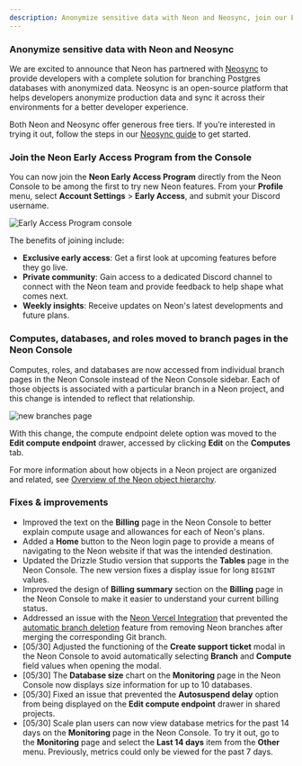 ```yaml
---
description: Anonymize sensitive data with Neon and Neosync, join our Early Access Program, and more  
---
```


### Anonymize sensitive data with Neon and Neosync

We are excited to announce that Neon has partnered with [Neosync](https://www.neosync.dev/) to provide developers with a complete solution for branching Postgres databases with anonymized data. Neosync is an open-source platform that helps developers anonymize production data and sync it across their environments for a better developer experience.

<YoutubeIframe embedId="IcoOpnAcO1Y" />

Both Neon and Neosync offer generous free tiers. If you’re interested in trying it out, follow the steps in our [Neosync guide](/docs/guides/neosync-anonymize) to get started.

### Join the Neon Early Access Program from the Console

You can now join the **Neon Early Access Program** directly from the Neon Console to be among the first to try new Neon features. From your **Profile** menu, select **Account Settings** > **Early Access**, and submit your Discord username. 

![Early Access Program console](/docs/relnotes/early_access_console.png)

The benefits of joining include:

- **Exclusive early access**: Get a first look at upcoming features before they go live.
- **Private community**: Gain access to a dedicated Discord channel to connect with the Neon team and provide feedback to help shape what comes next.
- **Weekly insights**: Receive updates on Neon's latest developments and future plans.

### Computes, databases, and roles moved to branch pages in the Neon Console

Computes, roles, and databases are now accessed from individual branch pages in the Neon Console instead of the Neon Console sidebar. Each of those objects is associated with a particular branch in a Neon project, and this change is intended to reflect that relationship.

![new branches page](/docs/relnotes/new_branch_page_with_tabs.png)

With this change, the compute endpoint delete option was moved to the **Edit compute endpoint** drawer, accessed by clicking **Edit** on the **Computes** tab.

For more information about how objects in a Neon project are organized and related, see [Overview of the Neon object hierarchy](/docs/manage/overview).

### Fixes & improvements


- Improved the text on the **Billing** page in the Neon Console to better explain compute usage and allowances for each of Neon's plans.
- Added a **Home** button to the Neon login page to provide a means of navigating to the Neon website if that was the intended destination.
- Updated the Drizzle Studio version that supports the **Tables** page in the Neon Console. The new version fixes a display issue for long `BIGINT` values.
- Improved the design of **Billing summary** section on the **Billing** page in the Neon Console to make it easier to understand your current billing status.
- Addressed an issue with the [Neon Vercel Integration](https://neon.tech/docs/guides/vercel) that prevented the [automatic branch deletion](/docs/guides/vercel#automatic-deletion) feature from removing Neon branches after merging the corresponding Git branch.
- [05/30] Adjusted the functioning of the **Create support ticket** modal in the Neon Console to avoid automatically selecting **Branch** and **Compute** field values when opening the modal.
- [05/30] The **Database size** chart on the **Monitoring** page in the Neon Console now displays size information for up to 10 databases.
- [05/30] Fixed an issue that prevented the **Autosuspend delay** option from being displayed on the **Edit compute endpoint** drawer in shared projects. 
- [05/30] Scale plan users can now view database metrics for the past 14 days on the **Monitoring** page in the Neon Console. To try it out, go to the **Monitoring** page and select the **Last 14 days** item from the **Other** menu. Previously, metrics could only be viewed for the past 7 days.

